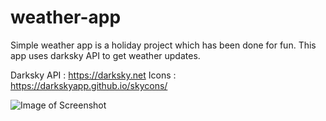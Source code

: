 # weather-app
Simple weather app is a holiday project which has been done for fun. This app uses darksky API to get weather updates.

Darksky API : https://darksky.net
Icons : https://darkskyapp.github.io/skycons/

![Image of Screenshot](https://user-images.githubusercontent.com/5220867/72964861-ecf54400-3df5-11ea-91d7-ead30824a11b.png)